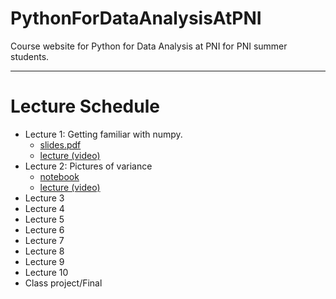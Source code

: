 # PythonForDataAnalysisAtPNI
Course website for Python for Data Analysis at PNI for PNI summer students. 

---
# Lecture Schedule

- Lecture 1: Getting familiar with numpy.
	- <a href="./slides/lecture1.pdf">slides.pdf</a> 
	- [lecture (video)](https://princeton.zoom.us/rec/share/-N1VF--h3UhOUrfq70XOdr8TPpreeaa8h3JK_qYJxEbToUZLOQXE6lBrCX4s7eCZ) 
- Lecture 2: Pictures of variance
	- [notebook](https://colab.research.google.com/drive/1I34ImjoExER6mzSdovHtXPuRomwnoXzy?usp=sharing)
	- [lecture (video)](https://princeton.zoom.us/rec/share/weMyJojJ-GxOWonx82LhdIERQoTfT6a8gylN_PZcyIUuc2dvw83iUqWQKPWp7n8?startTime=1594144826000)
- Lecture 3
- Lecture 4
- Lecture 5
- Lecture 6
- Lecture 7
- Lecture 8
- Lecture 9
- Lecture 10
- Class project/Final
